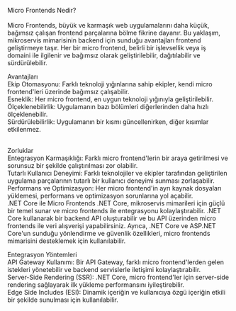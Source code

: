 Micro Frontends Nedir? <br><br>
Micro Frontends, büyük ve karmaşık web uygulamalarını daha küçük, bağımsız çalışan frontend parçalarına bölme fikrine dayanır. Bu yaklaşım, mikroservis mimarisinin backend için sunduğu avantajları
frontend geliştirmeye taşır. Her bir micro frontend, belirli bir işlevsellik veya iş domaini ile ilgilenir ve bağımsız olarak geliştirilebilir, dağıtılabilir ve sürdürülebilir.

Avantajları<br>
Ekip Otomasyonu: Farklı teknoloji yığınlarına sahip ekipler, kendi micro frontend'leri üzerinde bağımsız çalışabilir.<br>
Esneklik: Her micro frontend, en uygun teknoloji yığınıyla geliştirilebilir.<br>
Ölçeklenebilirlik: Uygulamanın bazı bölümleri diğerlerinden daha hızlı ölçeklenebilir.<br>
Sürdürülebilirlik: Uygulamanın bir kısmı güncellenirken, diğer kısımlar etkilenmez.<br><br>

Zorluklar<br>
Entegrasyon Karmaşıklığı: Farklı micro frontend'lerin bir araya getirilmesi ve sorunsuz bir şekilde çalıştırılması zor olabilir.<br>
Tutarlı Kullanıcı Deneyimi: Farklı teknolojiler ve ekipler tarafından geliştirilen uygulama parçalarının tutarlı bir kullanıcı deneyimi sunması zorlaşabilir.<br>
Performans ve Optimizasyon: Her micro frontend'in ayrı kaynak dosyaları yüklemesi, performans ve optimizasyon sorunlarına yol açabilir.<br>
.NET Core ile Micro Frontends
.NET Core, mikroservis mimarileri için güçlü bir temel sunar ve micro frontends ile entegrasyonu kolaylaştırabilir. .NET Core kullanarak bir backend API oluşturabilir ve bu API üzerinden micro frontends ile 
veri alışverişi yapabilirsiniz. Ayrıca, .NET Core ve ASP.NET Core'un sunduğu yönlendirme ve güvenlik özellikleri, micro frontends mimarisini desteklemek için kullanılabilir.

Entegrasyon Yöntemleri<br>
API Gateway Kullanımı: Bir API Gateway, farklı micro frontend'lerden gelen istekleri yönetebilir ve backend servislerle iletişimi kolaylaştırabilir.<br>
Server-Side Rendering (SSR): .NET Core, micro frontend'ler için server-side rendering sağlayarak ilk yükleme performansını iyileştirebilir.<br>
Edge Side Includes (ESI): Dinamik içeriğin ve kullanıcıya özgü içeriğin etkili bir şekilde sunulması için kullanılabilir.<br>

